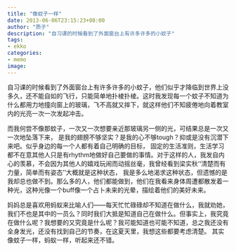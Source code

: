 ```yaml
---
title: "像蚊子一样"
date: 2013-06-06T23:15:23+08:00
author: "质子"
description: "自习课的时候看到了外面窗台上有许多许多的小蚊子"
tags:
- ekko
categories: 
- memo
image: 
---
```


自习课的时候看到了外面窗台上有许多许多的小蚊子，他们似乎才降临到世界上没多久，还不能自如的飞行，只能简单地扑棱扑棱。这时我发现每一个蚊子不知道为什么都用力地撞向窗上的玻璃，飞不高就又摔下，就这样他们不知疲倦地向着教室内的光亮一次一次发起冲击。

而我何尝不像那蚊子，一次又一次想要亲近那玻璃另一侧的光，可结果总是一次又一次地坠落下来， 是我的翅膀不够坚实？是我的心不够tough？抑或是没有沉潜下来吧。似乎身边的每一个人都有着自己明确的目标， 固定的生活准则，生活学习都不在意其他人只是有rhythm地做好自己要做的事情。对于这样的人，我发自内心的羡慕，不会因为其他人的嬉戏玩闹而动摇丝毫，我曾经看到梁实秋‘‘清楚而有力量，简单而有姿态’’大概就是这种状态， 我是多么地渴求这种状态，但遗憾的是我却总也做不到。那么多的人，他们都能做到，他们在我看来身体周遭都散发着一种光，这种光像一个buff像一个占卜未来的光晕，描绘着他们的美好未来。

妈妈总是喜欢用蚂蚁来比喻人们——每天忙忙碌碌却不知道在做什么，我就劝她，我们不也是其中的一员么？同时我们大抵是知道自己在做什么。但事实上，我究竟在做什么呢？我想要的又究竟是什么呢？我可能知道也可能不知道，总之我还没有全身发光，还没有找到自己的节奏，在这夏天里，我想这些都要考虑清楚。 其实像蚊子一样，蚂蚁一样，听起来还不错。